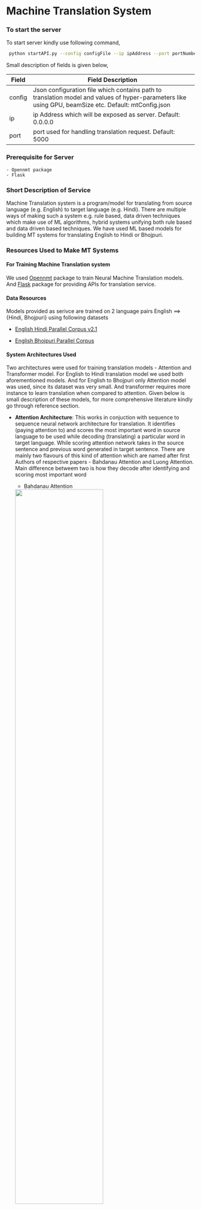 # Machine Translation System

### To start the server 

To start server kindly use following command, 

```bash
 python startAPI.py --config configFile --ip ipAddress --port portNumber
```
Small description of fields is given below,

| Field  | Field Description                                                                                                                                    |
|--------|------------------------------------------------------------------------------------------------------------------------------------------------------|
| config | Json configuration file which contains path to translation model and values of hyper-parameters like using GPU, beamSize etc. Default: mtConfig.json |
| ip     | ip Address which will be exposed as server. Default: 0.0.0.0                                                                                         |
| port   | port used for handling translation request. Default: 5000                                                                                            |

### Prerequisite for Server
	
	- Opennmt package
	- Flask
	

### Short Description of Service

Machine Translation system is a program/model for translating from source language (e.g. English) to target language (e.g. Hindi). There are multiple ways of making such a system e.g. rule based, data driven techniques which make use of ML algorithms, hybrid systems unifying both rule based and data driven based techniques. We have used ML based models for building MT systems for translating English to Hindi or Bhojpuri. 

### Resources Used to Make MT Systems

#### For Training Machine Translation system

We used [Opennmt](https://github.com/OpenNMT/OpenNMT-py) package to train Neural Machine Translation models. And [Flask](https://github.com/pallets/flask) package for providing APIs for translation service.

#### Data Resources
Models provided as serivce are trained on 2 language pairs English ==> {Hindi, Bhojpuri} using following datasets

- [English Hindi Parallel Corpus v2.1](http://www.cfilt.iitb.ac.in/iitb_parallel/)

- [English Bhojpuri Parallel Corpus](https://sites.google.com/view/loresmt)

#### System Architectures Used

Two architectures were used for training translation models - Attention and Transformer model. For English to Hindi translation model we used both aforementioned models. And for English to Bhojpuri only Attention model was used, since its dataset was very small. And transformer requires more instance to learn translation when compared to attention. Given below is small description of these models, for more comprehensive literature kindly go through reference section.

- **Attention Architecture**: This works in conjuction with sequence to sequence neural network architecture for translation. It identifies (paying attention to) and scores the most important word in source language to be used while decoding (translating) a particular word in target language. While scoring attention network takes in the source sentence and previous word generated in target sentence. There are mainly two flavours of this kind of attention which are named after first Authors of respective papers - Bahdanau Attention and Luong Attention. Main difference betweem two is how they decode after identifying and scoring most important word 
	
	- Bahdanau Attention 
	
	<img src="img/bahdanau.JPG" height="70%" width="70%">
	
	- Luong Attention
	
	<img src="img/luong.JPG" height="70%" width="70%">
	
In models trained we made use of Luong Attention.
	
- **Transformer Architecture**: Makes use of multiple attention networks for a source sentence, each of these attention network has same sentence sentence giving attention to all the words in it - self-attention. This architecture transforms each word in a sentence in different embedding space, where each transformation is contextualized based on other words in sentence.

	<img src="img/transformer.JPG" height="50%" width="50%">

*These three images are taken from [here](https://blog.floydhub.com/attention-mechanism/)*

### Usage of MT service

We made use of flask and opennmt to create [RESTful API](https://www.mulesoft.com/resources/api/what-is-rest-api-design) services which can be called for translating a text in source language (English) into target language (Hindi, Bhojpuri). API takes in a JSON object, which consist of source sentence ("src") and model ("id") to be used for translation. 

Example Usage:
	
	curl -i -X POST -H "Content-Type: application/json" -d '[{"src": "INSERT ENGLISH SENTENCE HERE", "id": MODEL_ID}]' http://8ea2b9ff.ngrok.io/translate
	
Input Parameters : Json (src,id)

	| Field | Type    | Description                                                         |
	|-------|---------|---------------------------------------------------------------------|
	| src   | String  | Source sentence which has to be translated.                         |
	| id    | Integer | Ids refer to each translation model which can be used to translate. |
	
Output : Json File (src, tgt, errorMessage)

	| Field        | Type   | Description                                                                     |
	|--------------|--------|---------------------------------------------------------------------------------|
	| src          | String | Source sentence which has to be translated.                                     |
	| tgt          | String | Sentence Translated from 'src' source sentence and translated using model 'id'. |
	| errorMessage | String | Contains error message, if any.                                                 |

Models available right now,

	| Model ID | Model Description                                                    |
	|----------|----------------------------------------------------------------------|
	| 100      | English Hindi Translation System using NMT with Attention Network    |
	| 101      | English Hindi Translation System using Transformer Network           |
	| 102      | English Bhojpuri Translation System using NMT with Attention Network |

##### To add more translation systems

This translation system can be extended by adding more translation models. Models trained using opennmt package are saved with '.pt' extension. And these models are added to mtConfig.json configuration file in json dictionary format with following fields,
	
	| Field            | Field Description                                             |
	|------------------|---------------------------------------------------------------|
	| id               | Model id to be used to denote translation system              |
	| model            | Path to model                                                 |
	| timeout          | Seconds before freeing the GPU space                          |
	| on_timeout       | Where to move server model                                    |
	| opt[gpu]         | GPU id to be used for server, -1 for not using GPU            |
	| opt[batch_size]  | Batch size of input                                           |
	| opt[beam_size]   | Beam size for decoding                                        |
	| opt[replace_unk] | Replace a token not translated by most attentive source token |
	
	e.g.
```json
	{
	    "id": 100,
	    "model": "nmtWithAttention.pt",
	    "timeout": 60000,
	    "on_timeout": "to_cpu",
	    "load": true,
	    "opt": {
		"gpu":-1,
		"batch_size": 1,
		"beam_size": 10,
		"replace_unk": true
	    }
	}
```

### References

- Packages
	- [Opennmt](https://opennmt.net/OpenNMT-py/)
	- [Flask](https://flask.palletsprojects.com/en/1.1.x/)
- Datasets
	- [The IIT Bombay English-Hindi parallel corpus](http://www.cfilt.iitb.ac.in/iitb_parallel/)
	- [English Bhojpuri parallel corpus](https://sites.google.com/view/loresmt)
- Papers
	- [The IIT Bombay English-Hindi parallel corpus](https://arxiv.org/pdf/1710.02855.pdf)
	- [Neural machine translation by jointly learning to align and translate](https://arxiv.org/pdf/1409.0473.pdf)
	- [Attention Is All you Need](https://papers.nips.cc/paper/7181-attention-is-all-you-need.pdf)
	- [A3-108 Machine Translation System for LoResMT 2019](https://www.aclweb.org/anthology/W19-6810.pdf)
	- [BLEU: a method for automatic evaluation of machine translation](http://www.cs.cmu.edu/~jeanoh/16-785/papers/papineni-acl2002-bleu.pdf)
- Blogs
	- [For NMT with Attention](https://blog.floydhub.com/attention-mechanism/)
	- For Transformer [blog1](http://jalammar.github.io/illustrated-transformer/) and [blog2](https://blog.floydhub.com/the-transformer-in-pytorch/)

